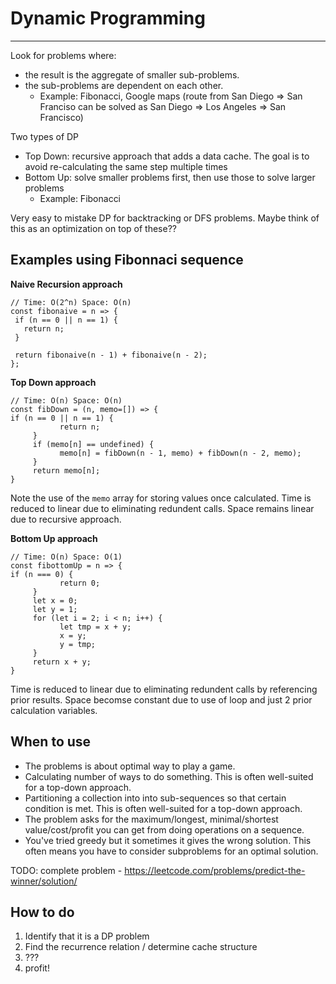 # Dynamic Programming
-----

Look for problems where:
- the result is the aggregate of smaller sub-problems.
- the sub-problems are dependent on each other.
  - Example: Fibonacci, Google maps (route from San Diego => San Franciso can be solved as San Diego => Los Angeles => San Francisco)

Two types of DP
- Top Down: recursive approach that adds a data cache.  The goal is to avoid re-calculating the same step multiple times
- Bottom Up: solve smaller problems first, then use those to solve larger problems
  - Example: Fibonacci

Very easy to mistake DP for backtracking or DFS problems.  Maybe think of this as an optimization on top of these??

## Examples using Fibonnaci sequence
**Naive Recursion approach**
```
// Time: O(2^n) Space: O(n)
const fibonaive = n => {
 if (n == 0 || n == 1) {
   return n;
 }
 
 return fibonaive(n - 1) + fibonaive(n - 2);
};
```
**Top Down approach**
```
// Time: O(n) Space: O(n)
const fibDown = (n, memo=[]) => {
if (n == 0 || n == 1) {
           return n;
     }
     if (memo[n] == undefined) {
           memo[n] = fibDown(n - 1, memo) + fibDown(n - 2, memo);
     }
     return memo[n];
}
```

Note the use of the `memo` array for storing values once calculated.
Time is reduced to linear due to eliminating redundent calls.
Space remains linear due to recursive approach.

**Bottom Up approach**
```
// Time: O(n) Space: O(1)
const fibottomUp = n => {
if (n === 0) {
           return 0;
     }
     let x = 0;
     let y = 1;
     for (let i = 2; i < n; i++) {
           let tmp = x + y;
           x = y;
           y = tmp;
     }
     return x + y;
}
```
Time is reduced to linear due to eliminating redundent calls by referencing prior results.
Space becomse constant due to use of loop and just 2 prior calculation variables.

## When to use
- The problems is about optimal way to play a game.
- Calculating number of ways to do something. This is often well-suited for a top-down approach.
- Partitioning a collection into into sub-sequences so that certain condition is met. This is often well-suited for a top-down approach.
- The problem asks for the maximum/longest, minimal/shortest value/cost/profit you can get from doing operations on a sequence.
- You've tried greedy but it sometimes it gives the wrong solution. This often means you have to consider subproblems for an optimal solution.


TODO: complete problem - https://leetcode.com/problems/predict-the-winner/solution/

## How to do

1. Identify that it is a DP problem
1. Find the recurrence relation / determine cache structure
1. ???
1. profit!